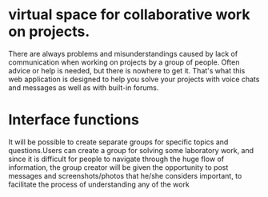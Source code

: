 # virtual space for collaborative work on projects.

There are always problems and misunderstandings caused by lack of communication when working on projects by a group of people. Often advice or help is needed, but there is nowhere to get it. That's what this web application is designed to help you solve your projects with voice chats and messages as well as with built-in forums.
# Interface functions

It will be possible to create separate groups for specific topics and questions.Users can create a group for solving some laboratory work, and since it is difficult for people to navigate through the huge flow of information, the group creator will be given the opportunity to post messages and screenshots/photos that he/she considers important, to facilitate the process of understanding any of the work
